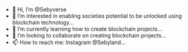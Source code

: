 - 👋 Hi, I’m @Sebyverse
- 👀 I’m interested in enabling societies potential to be unlocked using blockchain technology...
- 🌱 I’m currently learning how to create blockchain projects...
- 💞️ I’m looking to collaborate on creating blockchain projects...
- 📫 How to reach me: Instagram @Sebyland...

<!---
Sebyverse/Sebyverse is a ✨ special ✨ repository because its `README.md` (this file) appears on your GitHub profile.
You can click the Preview link to take a look at your changes.
--->
